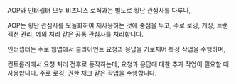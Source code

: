 AOP와 인터셉터 모두 비즈니스 로직과는 별도로 횡단 관심사를 다루나,

AOP는 횡단 관심사를 모듈화하여 재사용하는 것에 중점을 두고, 주로 로깅, 캐싱, 트랜젝션 관리, 예외 처리 같은 공통 관심사를 처리합니다.

인터셉터는 주로 웹앱에서 클라이언트 요청과 응답을 가로채어 특정 작업을 수행하며,

컨트롤러에서 요청 처리 전후로 동작하는데, 요청과 응답에 대한 추가 작업이 필요할 때 사용합니다. 주로 로깅, 권한 체크 같은 작업을 수행합니다.